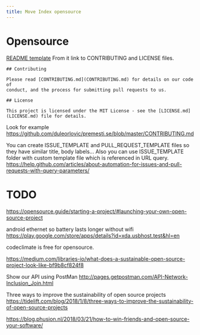 ```yaml
---
title: Move Index opensource
---
```


# Opensource

[README template](https://gist.github.com/PurpleBooth/109311bb0361f32d87a2)
From it link to CONTRIBUTING and LICENSE files.

~~~
## Contributing

Please read [CONTRIBUTING.md](CONTRIBUTING.md) for details on our code of
conduct, and the process for submitting pull requests to us.

## License

This project is licensed under the MIT License - see the [LICENSE.md](LICENSE.md) file for details.
~~~

Look for example
https://github.com/duleorlovic/premesti.se/blob/master/CONTRIBUTING.md

You can create ISSUE_TEMPLATE and PULL_REQUEST_TEMPLATE files so they have
similar title, body labels... Also you can use ISSUE_TEMPLATE folder with custom
template file which is referenced in URL query.
<https://help.github.com/articles/about-automation-for-issues-and-pull-requests-with-query-parameters/>

# TODO

<https://opensource.guide/starting-a-project/#launching-your-own-open-source-project>

android ethernet so battery lasts longer without wifi
<https://play.google.com/store/apps/details?id=xda.usbhost.test&hl=en>

codeclimate is free for opensource.

https://medium.com/libraries-io/what-does-a-sustainable-open-source-project-look-like-bf9b8cf824f8

Show our API using PostMan
http://pages.getpostman.com/API-Network-Inclusion_Join.html

Three ways to improve the sustainability of open source projects
https://tidelift.com/blog/2018/1/8/three-ways-to-improve-the-sustainability-of-open-source-projects

https://blog.phusion.nl/2018/03/21/how-to-win-friends-and-open-source-your-software/
